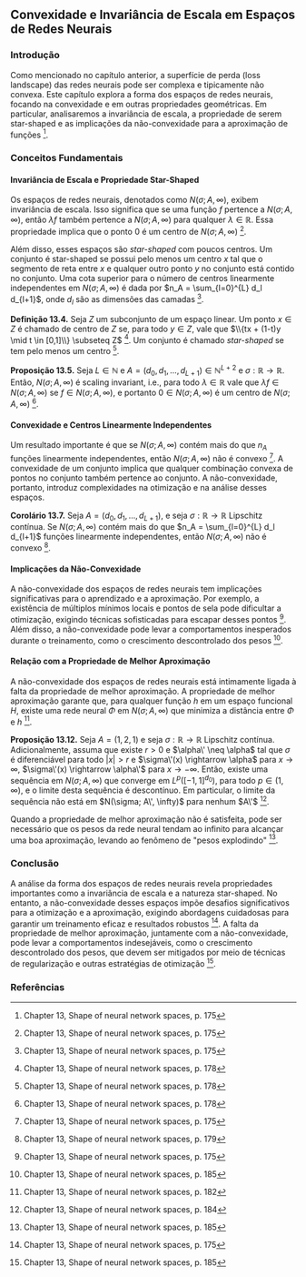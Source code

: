 ## Convexidade e Invariância de Escala em Espaços de Redes Neurais

### Introdução
Como mencionado no capítulo anterior, a superfície de perda (loss landscape) das redes neurais pode ser complexa e tipicamente não convexa. Este capítulo explora a forma dos espaços de redes neurais, focando na convexidade e em outras propriedades geométricas. Em particular, analisaremos a invariância de escala, a propriedade de serem star-shaped e as implicações da não-convexidade para a aproximação de funções [^1].

### Conceitos Fundamentais

#### Invariância de Escala e Propriedade Star-Shaped
Os espaços de redes neurais, denotados como $N(\sigma; A, \infty)$, exibem invariância de escala. Isso significa que se uma função $f$ pertence a $N(\sigma; A, \infty)$, então $\lambda f$ também pertence a $N(\sigma; A, \infty)$ para qualquer $\lambda \in \mathbb{R}$. Essa propriedade implica que o ponto 0 é um centro de $N(\sigma; A, \infty)$ [^1].

Além disso, esses espaços são *star-shaped* com poucos centros. Um conjunto é star-shaped se possui pelo menos um centro $x$ tal que o segmento de reta entre $x$ e qualquer outro ponto $y$ no conjunto está contido no conjunto. Uma cota superior para o número de centros linearmente independentes em $N(\sigma; A, \infty)$ é dada por $n_A = \sum_{l=0}^{L} d_l d_{l+1}$, onde $d_l$ são as dimensões das camadas [^1].

**Definição 13.4.** Seja $Z$ um subconjunto de um espaço linear. Um ponto $x \in Z$ é chamado de centro de $Z$ se, para todo $y \in Z$, vale que $\\{tx + (1-t)y \mid t \in [0,1]\\} \subseteq Z$ [^4]. Um conjunto é chamado *star-shaped* se tem pelo menos um centro [^4].

**Proposição 13.5.** Seja $L \in \mathbb{N}$ e $A = (d_0, d_1, ..., d_{L+1}) \in \mathbb{N}^{L+2}$ e $\sigma: \mathbb{R} \rightarrow \mathbb{R}$. Então, $N(\sigma; A, \infty)$ é scaling invariant, i.e., para todo $\lambda \in \mathbb{R}$ vale que $\lambda f \in N(\sigma; A, \infty)$ se $f \in N(\sigma; A, \infty)$, e portanto $0 \in N(\sigma; A, \infty)$ é um centro de $N(\sigma; A, \infty)$ [^4].

#### Convexidade e Centros Linearmente Independentes
Um resultado importante é que se $N(\sigma; A, \infty)$ contém mais do que $n_A$ funções linearmente independentes, então $N(\sigma; A, \infty)$ não é convexo [^1].  A convexidade de um conjunto implica que qualquer combinação convexa de pontos no conjunto também pertence ao conjunto.  A não-convexidade, portanto, introduz complexidades na otimização e na análise desses espaços.

**Corolário 13.7.** Seja $A = (d_0, d_1, ..., d_{L+1})$, e seja $\sigma: \mathbb{R} \rightarrow \mathbb{R}$ Lipschitz contínua. Se $N(\sigma; A, \infty)$ contém mais do que $n_A = \sum_{l=0}^{L} d_l d_{l+1}$ funções linearmente independentes, então $N(\sigma; A, \infty)$ não é convexo [^5].

#### Implicações da Não-Convexidade
A não-convexidade dos espaços de redes neurais tem implicações significativas para o aprendizado e a aproximação. Por exemplo, a existência de múltiplos mínimos locais e pontos de sela pode dificultar a otimização, exigindo técnicas sofisticadas para escapar desses pontos [^1]. Além disso, a não-convexidade pode levar a comportamentos inesperados durante o treinamento, como o crescimento descontrolado dos pesos [^11].

#### Relação com a Propriedade de Melhor Aproximação

A não-convexidade dos espaços de redes neurais está intimamente ligada à falta da propriedade de melhor aproximação. A propriedade de melhor aproximação garante que, para qualquer função $h$ em um espaço funcional $H$, existe uma rede neural $\Phi$ em $N(\sigma; A, \infty)$ que minimiza a distância entre $\Phi$ e $h$ [^8].

**Proposição 13.12.** Seja $A = (1, 2, 1)$ e seja $\sigma: \mathbb{R} \rightarrow \mathbb{R}$ Lipschitz contínua. Adicionalmente, assuma que existe $r > 0$ e $\alpha\' \neq \alpha$ tal que $\sigma$ é diferenciável para todo $|x| > r$ e $\sigma\'(x) \rightarrow \alpha$ para $x \rightarrow \infty$, $\sigma\'(x) \rightarrow \alpha\'$ para $x \rightarrow -\infty$. Então, existe uma sequência em $N(\sigma; A, \infty)$ que converge em $L^p([-1,1]^{d_0})$, para todo $p \in (1, \infty)$, e o limite desta sequência é descontínuo. Em particular, o limite da sequência não está em $N(\sigma; A\', \infty)$ para nenhum $A\'$ [^10].

Quando a propriedade de melhor aproximação não é satisfeita, pode ser necessário que os pesos da rede neural tendam ao infinito para alcançar uma boa aproximação, levando ao fenômeno de "pesos explodindo" [^11].

### Conclusão

A análise da forma dos espaços de redes neurais revela propriedades importantes como a invariância de escala e a natureza star-shaped. No entanto, a não-convexidade desses espaços impõe desafios significativos para a otimização e a aproximação, exigindo abordagens cuidadosas para garantir um treinamento eficaz e resultados robustos [^1]. A falta da propriedade de melhor aproximação, juntamente com a não-convexidade, pode levar a comportamentos indesejáveis, como o crescimento descontrolado dos pesos, que devem ser mitigados por meio de técnicas de regularização e outras estratégias de otimização [^11].

### Referências

[^1]: Chapter 13, Shape of neural network spaces, p. 175
[^4]: Chapter 13, Shape of neural network spaces, p. 178
[^5]: Chapter 13, Shape of neural network spaces, p. 179
[^8]: Chapter 13, Shape of neural network spaces, p. 182
[^10]: Chapter 13, Shape of neural network spaces, p. 184
[^11]: Chapter 13, Shape of neural network spaces, p. 185
<!-- END -->